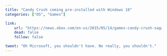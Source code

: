```yaml
---
title: "Candy Crush coming pre-installed with Windows 10"
categories: ["OS", "Games"]

link:
    url: "https://news.xbox.com/en-us/2015/05/14/games-candy-crush-saga-is-coming-to-windows-10/"
    dead: false
    follow: false

tweet: "Oh Microsoft, you shouldn't have. No really, you shouldn't."
---
```

